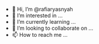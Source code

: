 - 👋 Hi, I’m @rafiaryasnyah
- 👀 I’m interested in ...
- 🌱 I’m currently learning ...
- 💞️ I’m looking to collaborate on ...
- 📫 How to reach me ...

<!---
rafiaryasnyah/rafiaryasnyah is a ✨ special ✨ repository because its `README.md` (this file) appears on your GitHub profile.
You can click the Preview link to take a look at your changes.
--->
